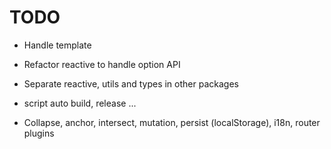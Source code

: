 # TODO

- Handle template

- Refactor reactive to handle option API
- Separate reactive, utils and types in other packages
- script auto build, release ...

- Collapse, anchor, intersect, mutation, persist (localStorage), i18n, router plugins
